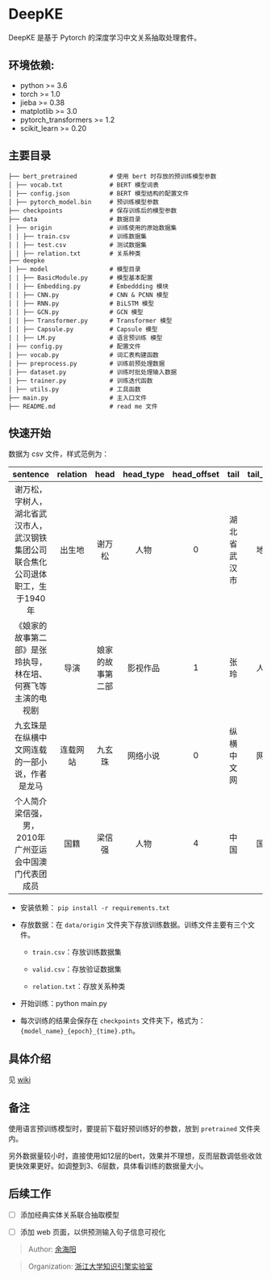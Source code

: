 # DeepKE

DeepKE 是基于 Pytorch 的深度学习中文关系抽取处理套件。

## 环境依赖:

- python >= 3.6
- torch >= 1.0
- jieba >= 0.38
- matplotlib >= 3.0
- pytorch_transformers >= 1.2
- scikit_learn >= 0.20



## 主要目录

```
├── bert_pretrained         # 使用 bert 时存放的预训练模型参数
│ ├── vocab.txt             # BERT 模型词表
│ ├── config.json           # BERT 模型结构的配置文件
│ ├── pytorch_model.bin     # 预训练模型参数
├── checkpoints             # 保存训练后的模型参数
├── data                    # 数据目录
│ ├── origin                # 训练使用的原始数据集
│ │ ├── train.csv           # 训练数据集
│ │ ├── test.csv            # 测试数据集
│ │ ├── relation.txt        # 关系种类
├── deepke
│ ├── model                 # 模型目录
│ │ ├── BasicModule.py      # 模型基本配置
│ │ ├── Embedding.py        # Embeddding 模块
│ │ ├── CNN.py              # CNN & PCNN 模型
│ │ ├── RNN.py              # BiLSTM 模型
│ │ ├── GCN.py              # GCN 模型
│ │ ├── Transformer.py      # Transformer 模型
│ │ ├── Capsule.py          # Capsule 模型
│ │ ├── LM.py               # 语言预训练 模型
│ ├── config.py             # 配置文件
│ ├── vocab.py              # 词汇表构建函数
│ ├── preprocess.py         # 训练前预处理数据
│ ├── dataset.py            # 训练时批处理输入数据
│ ├── trainer.py            # 训练迭代函数
│ ├── utils.py              # 工具函数
├── main.py                 # 主入口文件
├── README.md               # read me 文件
```

## 快速开始

数据为 csv 文件，样式范例为：


sentence|relation|head|head_type|head_offset|tail|tail_type|tail_offset
:---:|:---:|:---:|:---:|:---:|:---:|:---:|:---:
谢万松，字树人，湖北省武汉市人，武汉钢铁集团公司联合焦化公司退体职工，生于1940年|出生地|谢万松|人物|0|湖北省武汉市|地点|8
《娘家的故事第二部》是张玲执导，林在培、何赛飞等主演的电视剧|导演|娘家的故事第二部|影视作品|1|张玲|人物|11
九玄珠是在纵横中文网连载的一部小说，作者是龙马|连载网站|九玄珠|网络小说|0|纵横中文网|网站|5
个人简介梁信强，男，2010年广州亚运会中国澳门代表团成员|国籍|梁信强|人物|4|中国|国家|20

- 安装依赖： `pip install -r requirements.txt`

- 存放数据：在 `data/origin` 文件夹下存放训练数据。训练文件主要有三个文件。

  - `train.csv`：存放训练数据集

  - `valid.csv`：存放验证数据集

  - `relation.txt`：存放关系种类

- 开始训练：python main.py

- 每次训练的结果会保存在 `checkpoints` 文件夹下，格式为：`{model_name}_{epoch}_{time}.pth`。

## 具体介绍

见 [wiki](https://github.com/zjunlp/deepke/wiki)


## 备注

使用语言预训练模型时，要提前下载好预训练好的参数，放到 `pretrained` 文件夹内。

另外数据量较小时，直接使用如12层的bert，效果并不理想，反而层数调低些收敛更快效果更好。如调整到3、6层数，具体看训练的数据量大小。


## 后续工作

- [ ] 添加经典实体关系联合抽取模型
- [ ] 添加 web 页面，以供预测输入句子信息可视化


> Author: [余海阳](mailto:yuhaiyang@zju.edu.cn)

> Organization: [浙江大学知识引擎实验室](http://openkg.cn/)

